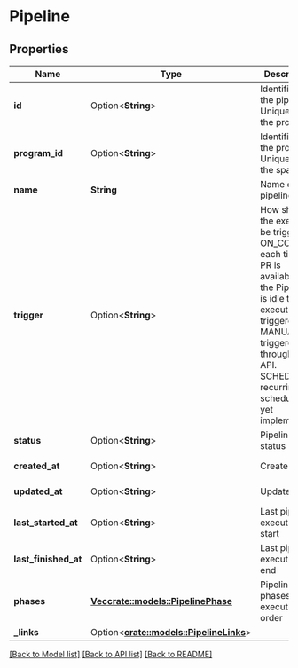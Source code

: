 # Pipeline

## Properties

Name | Type | Description | Notes
------------ | ------------- | ------------- | -------------
**id** | Option<**String**> | Identifier of the pipeline. Unique within the program. | [optional]
**program_id** | Option<**String**> | Identifier of the program. Unique within the space. | [optional]
**name** | **String** | Name of the pipeline | 
**trigger** | Option<**String**> | How should the execution be triggered. ON_COMMIT: each time a PR is available and the Pipeline is idle then a execution is triggered. MANUAL: triggerd through UI or API. SCHEDULE: recurring schedule (not yet implemented} | [optional]
**status** | Option<**String**> | Pipeline status | [optional]
**created_at** | Option<**String**> | Create date | [optional][readonly]
**updated_at** | Option<**String**> | Update date | [optional][readonly]
**last_started_at** | Option<**String**> | Last pipeline execution start | [optional][readonly]
**last_finished_at** | Option<**String**> | Last pipeline execution end | [optional][readonly]
**phases** | [**Vec<crate::models::PipelinePhase>**](pipelinePhase.md) | Pipeline phases in execution order | 
**_links** | Option<[**crate::models::PipelineLinks**](Pipeline__links.md)> |  | [optional]

[[Back to Model list]](../README.md#documentation-for-models) [[Back to API list]](../README.md#documentation-for-api-endpoints) [[Back to README]](../README.md)


